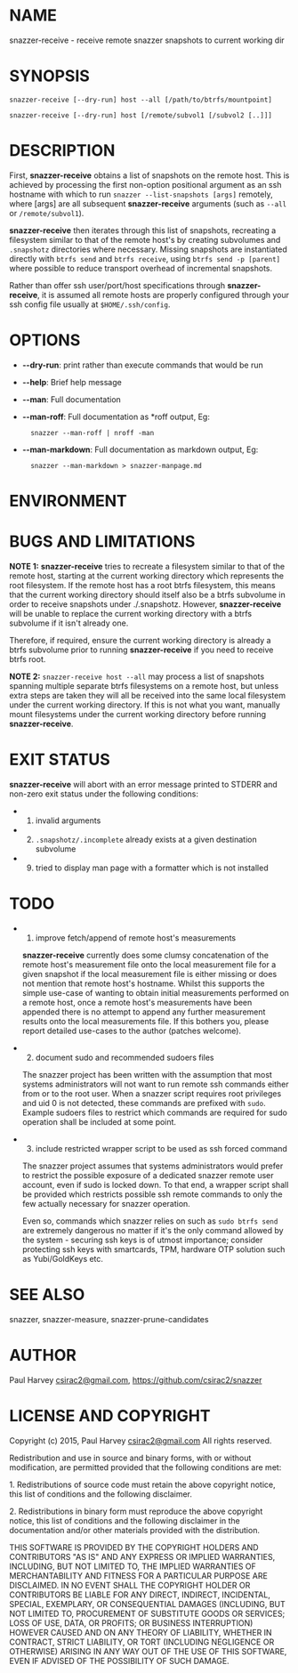 # NAME

snazzer-receive - receive remote snazzer snapshots to current working dir

# SYNOPSIS

    snazzer-receive [--dry-run] host --all [/path/to/btrfs/mountpoint]

    snazzer-receive [--dry-run] host [/remote/subvol1 [/subvol2 [..]]]

# DESCRIPTION

First, **snazzer-receive** obtains a list of snapshots on the remote host. This
is achieved by processing the first non-option positional argument as an ssh
hostname with which to run `snazzer --list-snapshots [args]` remotely, where
\[args\] are all subsequent **snazzer-receive** arguments (such as `--all` or
`/remote/subvol1`).

**snazzer-receive** then iterates through this list of snapshots, recreating a
filesystem similar to that of the remote host's by creating subvolumes and
`.snapshotz` directories where necessary. Missing snapshots are instantiated
directly with `btrfs send` and `btrfs receive`, using `btrfs send -p [parent]`
where possible to reduce transport overhead of incremental snapshots.

Rather than offer ssh user/port/host specifications through **snazzer-receive**,
it is assumed all remote hosts are properly configured through your ssh config
file usually at `$HOME/.ssh/config`.

# OPTIONS

- **--dry-run**: print rather than execute commands that would be run
- **--help**: Brief help message
- **--man**: Full documentation
- **--man-roff**: Full documentation as \*roff output, Eg:

        snazzer --man-roff | nroff -man

- **--man-markdown**: Full documentation as markdown output, Eg:

        snazzer --man-markdown > snazzer-manpage.md

# ENVIRONMENT

# BUGS AND LIMITATIONS

**NOTE 1:** **snazzer-receive** tries to recreate a filesystem similar to that of
the remote host, starting at the current working directory which represents the
root filesystem. If the remote host has a root btrfs filesystem, this means that
the current working directory should itself also be a btrfs subvolume in order
to receive snapshots under ./.snapshotz. However, **snazzer-receive** will be
unable to replace the current working directory with a btrfs subvolume if it
isn't already one.

Therefore, if required, ensure the current working directory is already a btrfs
subvolume prior to running **snazzer-receive** if you need to receive btrfs root.

**NOTE 2:** `snazzer-receive host --all` may process a list of snapshots
spanning multiple separate btrfs filesystems on a remote host, but unless extra
steps are taken they will all be received into the same local filesystem under
the current working directory. If this is not what you want, manually mount
filesystems under the current working directory before running
**snazzer-receive**.

# EXIT STATUS

**snazzer-receive** will abort with an error message printed to STDERR and
non-zero exit status under the following conditions:

- 1. invalid arguments
- 2. `.snapshotz/.incomplete` already exists at a given destination subvolume
- 9. tried to display man page with a formatter which is not installed

# TODO

- 1. improve fetch/append of remote host's measurements

    **snazzer-receive** currently does some clumsy concatenation of the remote host's
    measurement file onto the local measurement file for a given snapshot if the
    local measurement file is either missing or does not mention that remote host's
    hostname. Whilst this supports the simple use-case of wanting to obtain initial
    measurements performed on a remote host, once a remote host's measurements have
    been appended there is no attempt to append any further measurement results onto
    the local measurements file.  If this bothers you, please report detailed
    use-cases to the author (patches welcome).

- 2. document sudo and recommended sudoers files

    The snazzer project has been written with the assumption that most systems
    administrators will not want to run remote ssh commands either from or to the
    root user. When a snazzer script requires root privileges and uid 0 is not
    detected, these commands are prefixed with `sudo`. Example sudoers files to
    restrict which commands are required for sudo operation shall be included at
    some point.

- 3. include restricted wrapper script to be used as ssh forced command

    The snazzer project assumes that systems administrators would prefer to restrict
    the possible exposure of a dedicated snazzer remote user account, even if sudo
    is locked down. To that end, a wrapper script shall be provided which restricts
    possible ssh remote commands to only the few actually necessary for snazzer
    operation.

    Even so, commands which snazzer relies on such as `sudo btrfs send` are
    extremely dangerous no matter if it's the only command allowed by the system -
    securing ssh keys is of utmost importance; consider protecting ssh keys with
    smartcards, TPM, hardware OTP solution such as Yubi/GoldKeys etc.

# SEE ALSO

snazzer, snazzer-measure, snazzer-prune-candidates

# AUTHOR

Paul Harvey <csirac2@gmail.com>, https://github.com/csirac2/snazzer

# LICENSE AND COPYRIGHT

Copyright (c) 2015, Paul Harvey <csirac2@gmail.com> All rights reserved.

Redistribution and use in source and binary forms, with or without
modification, are permitted provided that the following conditions are met:

1\. Redistributions of source code must retain the above copyright notice, this
list of conditions and the following disclaimer.

2\. Redistributions in binary form must reproduce the above copyright notice,
this list of conditions and the following disclaimer in the documentation
and/or other materials provided with the distribution.

THIS SOFTWARE IS PROVIDED BY THE COPYRIGHT HOLDERS AND CONTRIBUTORS "AS IS" AND
ANY EXPRESS OR IMPLIED WARRANTIES, INCLUDING, BUT NOT LIMITED TO, THE IMPLIED
WARRANTIES OF MERCHANTABILITY AND FITNESS FOR A PARTICULAR PURPOSE ARE
DISCLAIMED. IN NO EVENT SHALL THE COPYRIGHT HOLDER OR CONTRIBUTORS BE LIABLE
FOR ANY DIRECT, INDIRECT, INCIDENTAL, SPECIAL, EXEMPLARY, OR CONSEQUENTIAL
DAMAGES (INCLUDING, BUT NOT LIMITED TO, PROCUREMENT OF SUBSTITUTE GOODS OR
SERVICES; LOSS OF USE, DATA, OR PROFITS; OR BUSINESS INTERRUPTION) HOWEVER
CAUSED AND ON ANY THEORY OF LIABILITY, WHETHER IN CONTRACT, STRICT LIABILITY,
OR TORT (INCLUDING NEGLIGENCE OR OTHERWISE) ARISING IN ANY WAY OUT OF THE USE
OF THIS SOFTWARE, EVEN IF ADVISED OF THE POSSIBILITY OF SUCH DAMAGE.
